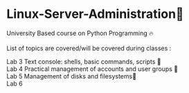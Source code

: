 # Linux-Server-Administration🎯
University Based course on Python Programming 🔥<br>
<br>
List of topics are covered/will be covered during classes :
<br>

Lab 3 Text console: shells, basic commands, scripts 📂<br>
Lab 4 Practical management of accounts and user groups 📗<br>
Lab 5 Management of disks and filesystems🎒<br>
Lab 6 
